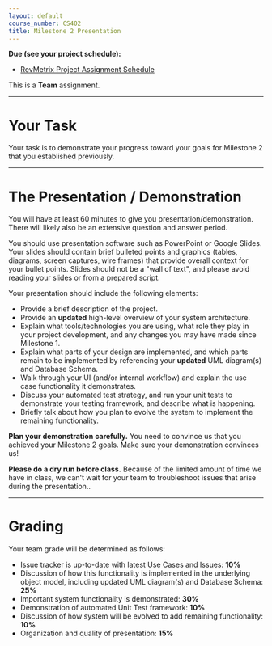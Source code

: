 ```yaml
---
layout: default
course_number: CS402
title: Milestone 2 Presentation
---
```


**Due (see your project schedule):**
- [RevMetrix Project Assignment Schedule](../projects/RevMetrix-Project/schedule.html)

This is a **Team** assignment.

--- --- --- --- --- --- --- --- --- --- --- --- --- --- --- --- --- --- --- --- --- --- --- ---

# Your Task

Your task is to demonstrate your progress toward your goals for Milestone 2 that you established previously.

--- --- --- --- --- --- --- --- --- --- --- --- --- --- --- --- --- --- --- --- --- --- --- ---

# The Presentation / Demonstration

You will have at least 60 minutes to give you presentation/demonstration.  There will likely also be an extensive question and answer period.

You should use presentation software such as PowerPoint or Google Slides. Your slides should contain brief bulleted points and graphics (tables, diagrams, screen captures, wire frames) that provide overall context for your bullet points. Slides should not be a "wall of text", and please avoid reading your slides or from a prepared script.

Your presentation should include the following elements:

- Provide a brief description of the project.
- Provide an **updated** high-level overview of your system architecture.
- Explain what tools/technologies you are using, what role they play in your project development, and any changes you may have made since Milestone 1.
- Explain what parts of your design are implemented, and which parts remain to be implemented by referencing your **updated** UML diagram(s) and Database Schema.
- Walk through your UI (and/or internal workflow) and explain the use case functionality it demonstrates.
- Discuss your automated test strategy, and run your unit tests to demonstrate your testing framework, and describe what is happening.
- Briefly talk about how you plan to evolve the system to implement the remaining functionality.

**Plan your demonstration carefully.** You need to convince us that you achieved your Milestone 2 goals.  Make sure your demonstration convinces us!

**Please do a dry run before class.** Because of the limited amount of time we have in class, we can't wait for your team to troubleshoot issues that arise during the presentation..

--- --- --- --- --- --- --- --- --- --- --- --- --- --- --- --- --- --- --- --- --- --- --- ---

# Grading

Your team grade will be determined as follows:

- Issue tracker is up-to-date with latest Use Cases and Issues: **10%**
- Discussion of how this functionality is implemented in the underlying object model, including updated UML diagram(s) and Database Schema: **25%**
- Important system functionality is demonstrated: **30%**
- Demonstration of automated Unit Test framework: **10%**
- Discussion of how system will be evolved to add remaining functionality: **10%**
- Organization and quality of presentation: **15%**